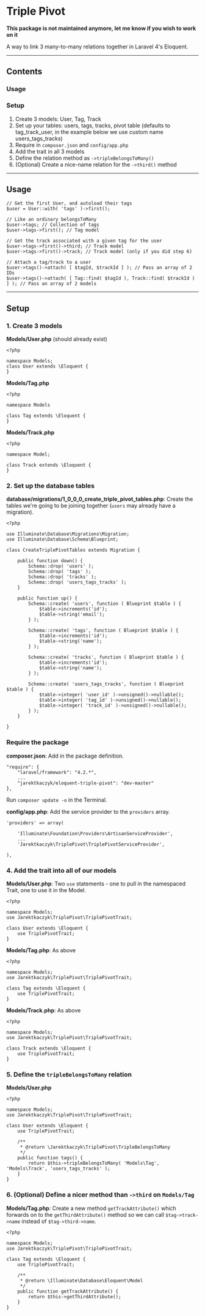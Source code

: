# Triple Pivot

**This package is not maintained anymore, let me know if you wish to work on it**

A way to link 3 many-to-many relations together in Laravel 4's Eloquent.

---

## Contents

### Usage

### Setup

1. Create 3 models: User, Tag, Track
2. Set up your tables: users, tags, tracks, pivot table (defaults to tag_track_user, in the example below we use custom name users_tags_tracks)
3. Require in `composer.json` and `config/app.php`
4. Add the trait in all 3 models
5. Define the relation method as `->tripleBelongsToMany()`
6. (Optional) Create a nice-name relation for the `->third()` method

---

## Usage

	// Get the first User, and autoload their tags
	$user = User::with( 'tags' )->first();

	// Like an ordinary belongsToMany
	$user->tags; // Collection of tags
	$user->tags->first(); // Tag model

	// Get the track associated with a given tag for the user
	$user->tags->first()->third; // Track model
	$user->tags->first()->track; // Track model (only if you did step 6)

	// Attach a tag/track to a user
	$user->tags()->attach( [ $tagId, $trackId ] ); // Pass an array of 2 IDs
	$user->tags()->attach( [ Tag::find( $tagId ), Track::find( $trackId ) ] ); // Pass an array of 2 models

---

## Setup

### 1. Create 3 models

**Models/User.php** (should already exist)

	<?php
	
	namespace Models;	
    class User extends \Eloquent {
    }

**Models/Tag.php**

	<?php

	namespace Models
	
	class Tag extends \Eloquent {
	}

**Models/Track.php**

	<?php
	
	namespace Model;
	
	class Track extends \Eloquent {
	}

### 2. Set up the database tables

**database/migrations/1_0_0_0_create_triple_pivot_tables.php**: Create the tables we're going to be joining together (`users` may already have a migration).

	<?php
	
	use Illuminate\Database\Migrations\Migration;
	use Illuminate\Database\Schema\Blueprint;

	class CreateTriplePivotTables extends Migration {

		public function down() {
			Schema::drop( 'users' );
			Schema::drop( 'tags' );
			Schema::drop( 'tracks' );
			Schema::drop( 'users_tags_tracks' );
		}

		public function up() {
			Schema::create( 'users', function ( Blueprint $table ) {
				$table->increments('id');
				$table->string('email');
			} );
		
			Schema::create( 'tags', function ( Blueprint $table ) {
				$table->increments('id');
				$table->string('name');
			} );
		
			Schema::create( 'tracks', function ( Blueprint $table ) {
				$table->increments('id');
				$table->string('name');
			} );
	
			Schema::create( 'users_tags_tracks', function ( Blueprint $table ) {
				$table->integer( 'user_id' )->unsigned()->nullable();
				$table->integer( 'tag_id' )->unsigned()->nullable();
				$table->integer( 'track_id' )->unsigned()->nullable();
			} );
		}

	}

### Require the package

**composer.json**: Add in the package definition.

	"require": {
        "laravel/framework": "4.2.*",
        ...
        "jarektkaczyk/eloquent-triple-pivot": "dev-master"
    },

Run `composer update -o` in the Terminal.

**config/app.php**: Add the service provider to the `providers` array.

	'providers' => array(
	
		'Illuminate\Foundation\Providers\ArtisanServiceProvider',
		...
		'Jarektkaczyk\TriplePivot\TriplePivotServiceProvider',

	),

### 4. Add the trait into all of our models

**Models/User.php**: Two `use` statements - one to pull in the namespaced Trait, one to use it in the Model.

	<?php
	
	namespace Models;
	use Jarektkaczyk\TriplePivot\TriplePivotTrait;
	
    class User extends \Eloquent {
    	use TriplePivotTrait;
    }

**Models/Tag.php**: As above

	<?php

	namespace Models;
	use Jarektkaczyk\TriplePivot\TriplePivotTrait;
	
	class Tag extends \Eloquent {
    	use TriplePivotTrait;
	}

**Models/Track.php**: As above

	<?php
	
	namespace Models;
	use Jarektkaczyk\TriplePivot\TriplePivotTrait;
	
	class Track extends \Eloquent {
    	use TriplePivotTrait;
	}

### 5. Define the `tripleBelongsToMany` relation

**Models/User.php**

	<?php
	
	namespace Models;
	use Jarektkaczyk\TriplePivot\TriplePivotTrait;
	
    class User extends \Eloquent {
    	use TriplePivotTrait;
    	
		/**
		 * @return \Jarektkaczyk\TriplePivot\TripleBelongsToMany
		 */
		public function tags() {
			return $this->tripleBelongsToMany( 'Models\Tag', 'Models\Track', 'users_tags_tracks' );
		}
    }

### 6. (Optional) Define a nicer method than `->third` on `Models/Tag`

**Models/Tag.php**: Create a new method `getTrackAttribute()` which forwards on to the `getThirdAttribute()` method so we can call `$tag->track->name` instead of `$tag->third->name`.

	<?php

	namespace Models;
	use Jarektkaczyk\TriplePivot\TriplePivotTrait;
	
	class Tag extends \Eloquent {
    	use TriplePivotTrait;

		/**
		 * @return \Illuminate\Database\Eloquent\Model
		 */
		public function getTrackAttribute() {
			return $this->getThirdAttribute();
		}
	}
